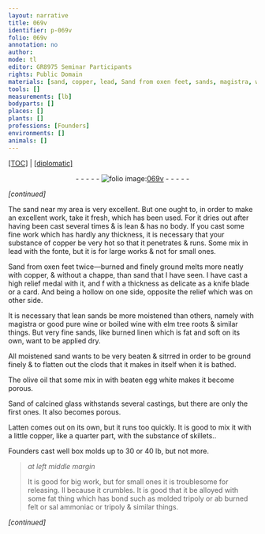 ```yaml
---
layout: narrative
title: 069v
identifier: p-069v
folio: 069v
annotation: no
author:
mode: tl
editor: GR8975 Seminar Participants
rights: Public Domain
materials: [sand, copper, lead, Sand from oxen feet, sands, magistra, wine, boiled wine with elm tree roots, burned linen, olive oil, egg white, Sand of calcined glass, Latten, the substance of skillets., tripoly, felt, sal ammoniac]
tools: []
measurements: [lb]
bodyparts: []
places: []
plants: []
professions: [Founders]
environments: []
animals: []
---
```


<p><a href="{{ site.baseurl }}/translation/">[TOC]</a> | <a href="{{ site.baseurl }}/texts/p-069v_tc/" target="_blank">[diplomatic]</a></p><div class="folio" align="center">- - - - - <a href="http://gallica.bnf.fr/ark:/12148/btv1b10500001g/f144.image" target="_blank"><img src="https://cu-mkp.github.io/2017-workshop-edition/assets/photo-icon.png" alt="folio image: " style="display:inline-block; margin-bottom:-3px;"/>069v</a> - - - - - </div>  
 
*[continued]*
  
The <span class="m">sand</span> near my area is very excellent. But one ought to, in order to make an excellent work, take it fresh, which has been used. For it dries out after having been cast several times & is lean & has no body. If you cast some fine work which has hardly any thickness, it is necessary that your substance of <span class="m">copper</span> be very hot so that it penetrates & runs. Some mix in <span class="m">lead</span> with the fonte, but it is for large works & not for small ones.
 
<span class="m">Sand from oxen feet</span> twice—burned and finely ground melts more neatly with <span class="m">copper</span>, & without a chappe, than <span class="m">sand</span> that I have seen. I have cast a high relief medal with it, and <span class="del">f</span> with a thickness as delicate as a knife blade or a card. And being a hollow on one side, opposite the relief which was on other side.
 
It is necessary that lean <span class="m">sands</span> be more moistened than others, namely with <span class="m">magistra</span> or good pure <span class="m">wine</span> or <span class="m">boiled wine with elm tree roots</span> & similar things. But very fine <span class="m">sands</span>, like <span class="m">burned linen</span> which is fat and soft on its own, want to be applied dry.
 
All moistened <span class="m">sand</span> wants to be very beaten & sitrred in order to be ground finely \& to flatten out the clods that it makes in itself when it is bathed.
 
The <span class="m">olive oil</span> that some mix in with beaten <span class="m">egg white</span> makes it become porous.
 
<span class="m">Sand of calcined glass</span> withstands several castings, but there are only the first ones. It also becomes porous.
 
<span class="m">Latten</span> comes out on its own, but it runs too quickly. It is good to mix it with a little <span class="m">copper</span>, like a quarter part, with <span class="m">the substance of skillets.</span>.
 
<span class="pro">Founders</span> cast well box molds up to 30 or 40 <span class="ms">lb</span>, but not more.
 
> *at left middle margin*
> 
> 
>   It is good for big work, but for small ones it is troublesome for releasing. <span class="del">Il</span> because it crumbles. It is good that it be alloyed with some fat thing which has bond such as molded <span class="m">tripoly</span> or <span class="del">ab</span> burned <span class="m">felt</span> or <span class="m">sal ammoniac</span> or <span class="m">tripoly</span> & similar things.
 
*[continued]*
 
